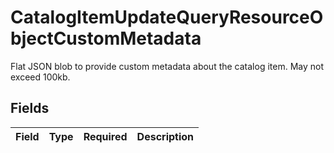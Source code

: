 # CatalogItemUpdateQueryResourceObjectCustomMetadata

Flat JSON blob to provide custom metadata about the catalog item. May not exceed 100kb.


## Fields

| Field       | Type        | Required    | Description |
| ----------- | ----------- | ----------- | ----------- |